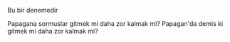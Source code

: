Bu bir denemedir

Papagana sormuslar gitmek mi daha zor kalmak mi? Papagan'da demis ki gitmek mi daha zor kalmak mi?